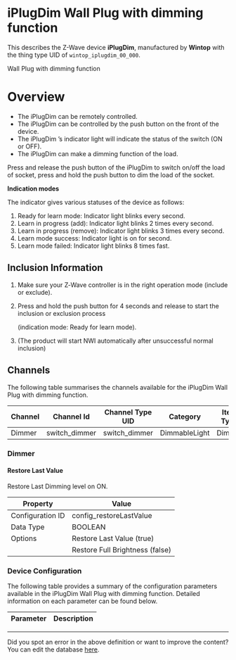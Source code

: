 
# iPlugDim Wall Plug with dimming function

This describes the Z-Wave device **iPlugDim**, manufactured by **Wintop** with the thing type UID of ```wintop_iplugdim_00_000```. 

Wall Plug with dimming function  


# Overview #

 *  The iPlugDim can be remotely controlled.
 *  The iPlugDim can be controlled by the push button on the front of the device.
 *  The iPlugDim ’s indicator light will indicate the status of the switch (ON or OFF).
 *  The iPlugDim can make a dimming function of the load.

Press and release the push button of the iPlugDim to switch on/off the load of socket, press and hold the push button to dim the load of the socket.

**Indication modes**

The indicator gives various statuses of the device as follows:

1.  Ready for learn mode: Indicator light blinks every second.
2.  Learn in progress (add): Indicator light blinks 2 times every second.
3.  Learn in progress (remove): Indicator light blinks 3 times every second.
4.  Learn mode success: Indicator light is on for second.
5.  Learn mode failed: Indicator light blinks 8 times fast.

  


## Inclusion Information ##

1.  Make sure your Z‐Wave controller is in the right operation mode (include or exclude).
2.  Press and hold the push button for 4 seconds and release to start the inclusion or exclusion process
    
    (indication mode: Ready for learn mode).
3.  (The product will start NWI automatically after unsuccessful normal inclusion) 

## Channels
The following table summarises the channels available for the iPlugDim Wall Plug with dimming function.

| Channel | Channel Id | Channel Type UID | Category | Item Type |
|---------|------------|------------------|----------|-----------|
| Dimmer | switch_dimmer | switch_dimmer | DimmableLight | Dimmer |



### Dimmer

#### Restore Last Value

Restore Last Dimming level on ON.


| Property         | Value    |
|------------------|----------|
| Configuration ID | config_restoreLastValue |
| Data Type        | BOOLEAN || Default Value | true |
| Options | Restore Last Value (true) |
|  | Restore Full Brightness (false) |






### Device Configuration
The following table provides a summary of the configuration parameters available in the iPlugDim Wall Plug with dimming function.
Detailed information on each parameter can be found below.

| Parameter   | Description |
|-------------|-------------|




---

Did you spot an error in the above definition or want to improve the content?
You can edit the database [here](http://www.cd-jackson.com/index.php/zwave/zwave-device-database/zwave-device-list/devicesummary/698).

